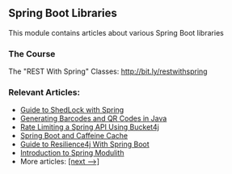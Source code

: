 ## Spring Boot Libraries

This module contains articles about various Spring Boot libraries

### The Course
The "REST With Spring" Classes: http://bit.ly/restwithspring

### Relevant Articles:

- [Guide to ShedLock with Spring](https://www.baeldung.com/shedlock-spring)
- [Generating Barcodes and QR Codes in Java](https://www.baeldung.com/java-generating-barcodes-qr-codes)
- [Rate Limiting a Spring API Using Bucket4j](https://www.baeldung.com/spring-bucket4j)
- [Spring Boot and Caffeine Cache](https://www.baeldung.com/spring-boot-caffeine-cache)
- [Guide to Resilience4j With Spring Boot](https://www.baeldung.com/spring-boot-resilience4j)
- [Introduction to Spring Modulith](https://www.baeldung.com/spring-modulith)
- More articles: [[next -->]](../spring-boot-libraries-2)
